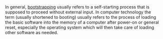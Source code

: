 In general, [bootstrapping](https://en.wikipedia.org/wiki/Bootstrapping) usually refers to a self-starting process that is supposed to proceed without external input. 
In computer technology the term (usually shortened to booting) usually refers to the process of loading the basic software into the memory of a computer after power-on or general reset, especially the operating system which will then take care of loading other software as needed.
